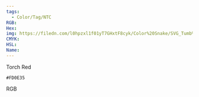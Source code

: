 ```yaml
---
tags:
  - Color/Tag/NTC
RGB:
Hex:
img: https://filedn.com/l0hpzxl1f01yT7GHxtF8cyk/Color%20Snake/SVG_Tumb%20Mass%20No%20Name/FD0E35.svg
CMYK:
HSL:
Name:
---
```

Torch Red
```palette
#FD0E35
```
RGB
